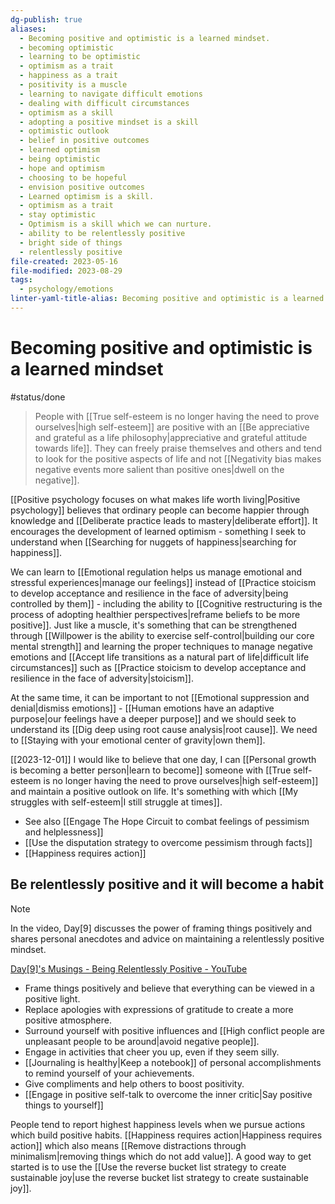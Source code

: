 ```yaml
---
dg-publish: true
aliases:
  - Becoming positive and optimistic is a learned mindset.
  - becoming optimistic
  - learning to be optimistic
  - optimism as a trait
  - happiness as a trait
  - positivity is a muscle
  - learning to navigate difficult emotions
  - dealing with difficult circumstances
  - optimism as a skill
  - adopting a positive mindset is a skill
  - optimistic outlook
  - belief in positive outcomes
  - learned optimism
  - being optimistic
  - hope and optimism
  - choosing to be hopeful
  - envision positive outcomes
  - Learned optimism is a skill.
  - optimism as a trait
  - stay optimistic
  - Optimism is a skill which we can nurture.
  - ability to be relentlessly positive
  - bright side of things
  - relentlessly positive
file-created: 2023-05-16
file-modified: 2023-08-29
tags:
  - psychology/emotions
linter-yaml-title-alias: Becoming positive and optimistic is a learned mindset
---
```


# Becoming positive and optimistic is a learned mindset

#status/done

> People with [[True self-esteem is no longer having the need to prove ourselves|high self-esteem]] are positive with an [[Be appreciative and grateful as a life philosophy|appreciative and grateful attitude towards life]]. They can freely praise themselves and others and tend to look for the positive aspects of life and not [[Negativity bias makes negative events more salient than positive ones|dwell on the negative]].

[[Positive psychology focuses on what makes life worth living|Positive psychology]] believes that ordinary people can become happier through knowledge and [[Deliberate practice leads to mastery|deliberate effort]]. It encourages the development of learned optimism - something I seek to understand when [[Searching for nuggets of happiness|searching for happiness]]. 

We can learn to [[Emotional regulation helps us manage emotional and stressful experiences|manage our feelings]] instead of [[Practice stoicism to develop acceptance and resilience in the face of adversity|being controlled by them]] - including the ability to [[Cognitive restructuring is the process of adopting healthier perspectives|reframe beliefs to be more positive]]. Just like a muscle, it's something that can be strengthened through [[Willpower is the ability to exercise self-control|building our core mental strength]] and learning the proper techniques to manage negative emotions and [[Accept life transitions as a natural part of life|difficult life circumstances]] such as [[Practice stoicism to develop acceptance and resilience in the face of adversity|stoicism]].

At the same time, it can be important to not [[Emotional suppression and denial|dismiss emotions]] - [[Human emotions have an adaptive purpose|our feelings have a deeper purpose]] and we should seek to understand its [[Dig deep using root cause analysis|root cause]]. We need to  [[Staying with your emotional center of gravity|own them]].

[[2023-12-01]] I would like to believe that one day, I can [[Personal growth is becoming a better person|learn to become]] someone with [[True self-esteem is no longer having the need to prove ourselves|high self-esteem]] and maintain a positive outlook on life. It's something with which [[My struggles with self-esteem|I still struggle at times]].

- See also [[Engage The Hope Circuit to combat feelings of pessimism and helplessness]]
- [[Use the disputation strategy to overcome pessimism through facts]]
- [[Happiness requires action]]

## Be relentlessly positive and it will become a habit

> [!NOTE]
> In the video, Day[9] discusses the power of framing things positively and shares personal anecdotes and advice on maintaining a relentlessly positive mindset.
>
> [Day[9]'s Musings - Being Relentlessly Positive - YouTube ](https://www.youtube.com/watch?v=iCqwwTfXr1Q)

- Frame things positively and believe that everything can be viewed in a positive light.
- Replace apologies with expressions of gratitude to create a more positive atmosphere.
- Surround yourself with positive influences and [[High conflict people are unpleasant people to be around|avoid negative people]].
- Engage in activities that cheer you up, even if they seem silly.
- [[Journaling is healthy|Keep a notebook]] of personal accomplishments to remind yourself of your achievements.
- Give compliments and help others to boost positivity.
- [[Engage in positive self-talk to overcome the inner critic|Say positive things to yourself]]

People tend to report highest happiness levels when we pursue actions which build positive habits. [[Happiness requires action|Happiness requires action]] which also means [[Remove distractions through minimalism|removing things which do not add value]]. A good way to get started is to use the [[Use the reverse bucket list strategy to create sustainable joy|use the reverse bucket list strategy to create sustainable joy]].
